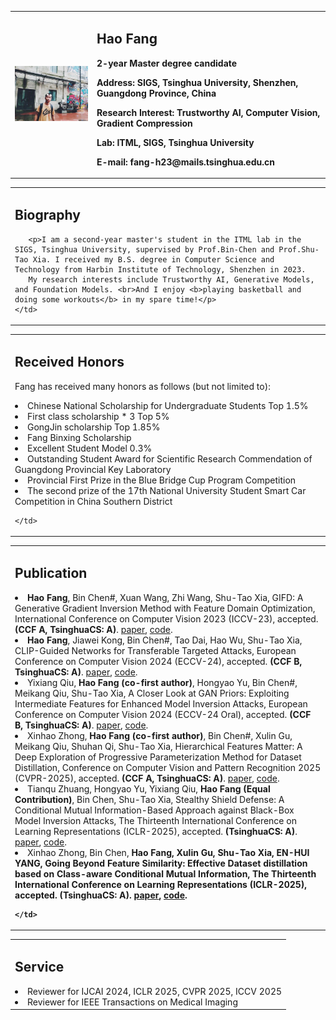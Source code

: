 
<table class="imgtable">
  <tr>
    <td width="26%">
      <img src="/IMG_2013(20221209-204634).JPG" width="100%">
    </td>
    <td width="74%">
      <h2>Hao Fang</h2>
      <p><b>2-year Master degree candidate</b></p>
      <p><b>Address: SIGS, Tsinghua University, Shenzhen, Guangdong Province, China</b></p>
      <p><b>Research Interest: Trustworthy AI, Computer Vision, Gradient Compression</b></p>
      <p><b>Lab: ITML, SIGS, Tsinghua University</b></p>
      <p><b>E-mail: fang-h23@mails.tsinghua.edu.cn</b></p>
<!--       <p><b>[<a href="" target="_blank">Google Scholar</a>] [<a href="https://github.com/ffhInJyc" target="_blank">GitHub</a>] [<a href="" target="_blank">Semantic Scholar</a>]</b></p> -->
    </td>
  </tr>
</table>

<table class="imgtable">
  <tr>
    <td width="100%">
      <h2>Biography</h2>

       <p>I am a second-year master's student in the ITML lab in the SIGS, Tsinghua University, supervised by Prof.Bin-Chen and Prof.Shu-Tao Xia. I received my B.S. degree in Computer Science and Technology from Harbin Institute of Technology, Shenzhen in 2023.  
       My research interests include Trustworthy AI, Generative Models, and Foundation Models. <br>And I enjoy <b>playing basketball and doing some workouts</b> in my spare time!</p>
    </td>
  </tr>
</table>


<table class="imgtable">
  <tr>
    <td width="100%">
      <h2>Received Honors</h2>
      <p>Fang has received many honors as follows (but not limited to):</p>
<li>Chinese National Scholarship for Undergraduate Students Top 1.5%</li>
<li>First class scholarship * 3 Top 5% </li>
<li>GongJin scholarship Top 1.85%</li>
<li>Fang Binxing Scholarship</li>
<li>Excellent Student Model 0.3%</li>
<li>Outstanding Student Award for Scientific Research Commendation of Guangdong Provincial Key Laboratory</li>
<li>Provincial First Prize in the Blue Bridge Cup Program Competition</li>
<li>The second prize of the 17th National University Student Smart Car Competition in China Southern District</li>

    </td>
  </tr>
</table>

<table class="imgtable">
  <tr>
    <td width="100%">
      <h2>Publication</h2>
      <li><b>Hao Fang</b>, Bin Chen#, Xuan Wang, Zhi Wang, Shu-Tao Xia, GIFD: A Generative Gradient Inversion Method with Feature Domain Optimization, International Conference on Computer Vision 2023 (ICCV-23), accepted. <b>(CCF A, TsinghuaCS: A)</b>.  <a href='https://github.com/ffhibnese/GIFD(https://arxiv.org/abs/2308.04699)'>paper</a>, <a href='https://github.com/ffhibnese/GIFD'>code</a>. </li>
      <li><b>Hao Fang</b>, Jiawei Kong, Bin Chen#, Tao Dai, Hao Wu, Shu-Tao Xia, CLIP-Guided Networks for Transferable Targeted Attacks, European Conference on Computer Vision 2024 (ECCV-24), accepted. <b>(CCF B, TsinghuaCS: A)</b>.  <a href='[https://github.com/ffhibnese/GIFD(https://arxiv.org/abs/2308.04699)](http://arxiv.org/abs/2407.10179)'>paper</a>, <a href='[https://github.com/ffhibnese/GIFD](https://github.com/ffhibnese/CGNC_Targeted_Adversarial_Attacks)'>code</a>. </li>
      <li>Yixiang Qiu,<b> Hao Fang (co-first author)</b>, Hongyao Yu, Bin Chen#, Meikang Qiu, Shu-Tao Xia, A Closer Look at GAN Priors: Exploiting Intermediate Features for Enhanced Model Inversion Attacks, European Conference on Computer Vision 2024 (ECCV-24 Oral), accepted. <b>(CCF B, TsinghuaCS: A)</b>.  <a href=''>paper</a>, <a href='https://github.com/final-solution/IF-GMI'>code</a>. </li>
      <li>Xinhao Zhong,<b> Hao Fang (co-first author)</b>, Bin Chen#, Xulin Gu, Meikang Qiu, Shuhan Qi, Shu-Tao Xia, Hierarchical Features Matter: A Deep Exploration of Progressive Parameterization Method for Dataset Distillation, Conference on Computer Vision and Pattern Recognition 2025 (CVPR-2025), accepted. <b>(CCF A, TsinghuaCS: A)</b>.  <a href=''>paper</a>, <a href='https://github.com/ndhg1213/H-PD'>code</a>. </li>
      <li>Tianqu Zhuang, Hongyao Yu, Yixiang Qiu, <b> Hao Fang (Equal Contribution)</b>, Bin Chen, Shu-Tao Xia, Stealthy Shield Defense: A Conditional Mutual Information-Based Approach against Black-Box Model Inversion Attacks, The Thirteenth International Conference on Learning Representations (ICLR-2025), accepted. <b>(TsinghuaCS: A)</b>.  <a href=''>paper</a>, <a href=''>code</a>. </li>
       <li>Xinhao Zhong, Bin Chen, <b>Hao Fang<b>, Xulin Gu, Shu-Tao Xia, EN-HUI YANG, Going Beyond Feature Similarity: Effective Dataset distillation based on Class-aware Conditional Mutual Information, The Thirteenth International Conference on Learning Representations (ICLR-2025), accepted. <b>(TsinghuaCS: A)</b>.  <a href=''>paper</a>, <a href=''>code</a>. </li>
      

    </td>
  </tr>
</table>


<table class="imgtable">
  <tr>
    <td width="100%">
      <h2>Service</h2>
      <li>Reviewer for IJCAI 2024, ICLR 2025, CVPR 2025, ICCV 2025</li>
      <li>Reviewer for IEEE Transactions on Medical Imaging</li>
    </td>
  </tr>
</table>

